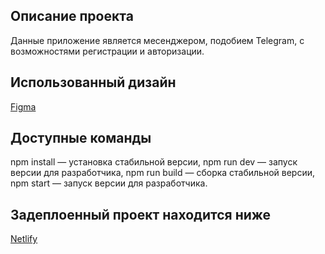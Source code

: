 ## Описание проекта
Данные приложение является месенджером, подобием Telegram, с возможностями регистрации и авторизации.

## Использованный дизайн
<a target="_blank" href="https://www.figma.com/file/IGKY6ICBsgEfI6noq00b8m/Chat-(Copy)?node-id=0%3A1&t=zMKt39tEBSREnmJW-0">
Figma
</a>

## Доступные команды
npm install — установка стабильной версии,
npm run dev — запуск версии для разработчика,
npm run build — сборка стабильной версии,
npm start — запуск версии для разработчика.

## Задеплоенный проект находится ниже
<a target="_blank" href="https://stellar-medovik-bdc322.netlify.app/">Netlify</a>
